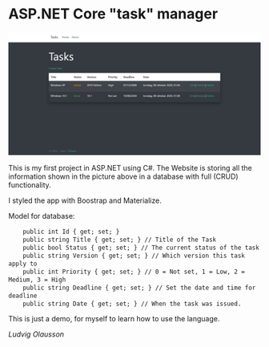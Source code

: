 # ASP.NET Core "task" manager

![C# Task manager](https://github.com/Azaaxin/Web-Task-Management/blob/main/taskmanager.jpg?raw=true)

This is my first project in ASP.NET using C#. The Website is storing all the information shown in the picture above in a database with full (CRUD) functionality.

I styled the app with Boostrap and Materialize. 

Model for database:

        public int Id { get; set; }
        public string Title { get; set; } // Title of the Task
        public bool Status { get; set; } // The current status of the task
        public string Version { get; set; } // Which version this task apply to
        public int Priority { get; set; } // 0 = Not set, 1 = Low, 2 = Medium, 3 = High
        public string Deadline { get; set; } // Set the date and time for deadline
        public string Date { get; set; } // When the task was issued.

This is just a demo, for myself to learn how to use the language.

*Ludvig Olausson*
